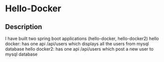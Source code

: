 # Hello-Docker
## Description
I have built two spring boot applications (hello-docker, hello-docker2)
hello docker: has one api /api/users which displays all the users from mysql database
hello docker2: has one api /api/users which post a new user to mysql database
